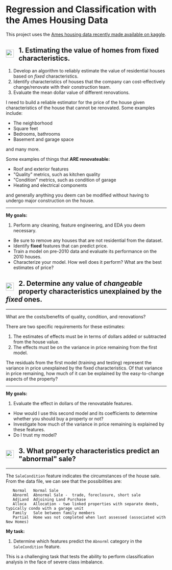# Regression and Classification with the Ames Housing Data

This project uses the [Ames housing data recently made available on kaggle](https://www.kaggle.com/c/house-prices-advanced-regression-techniques).

<img src="http://imgur.com/l5NasQj.png" style="float: left; margin: 25px 15px 0px 0px; height: 25px">

## 1. Estimating the value of homes from fixed characteristics.

1. Develop an algorithm to reliably estimate the value of residential houses based on *fixed* characteristics.
2. Identify characteristics of houses that the company can cost-effectively change/renovate with their construction team.
3. Evaluate the mean dollar value of different renovations.


I need to build a reliable estimator for the price of the house given characteristics of the house that cannot be renovated. Some examples include:
- The neighborhood
- Square feet
- Bedrooms, bathrooms
- Basement and garage space

and many more. 

Some examples of things that **ARE renovateable:**
- Roof and exterior features
- "Quality" metrics, such as kitchen quality
- "Condition" metrics, such as condition of garage
- Heating and electrical components

and generally anything you deem can be modified without having to undergo major construction on the house.

---

**My goals:**
1. Perform any cleaning, feature engineering, and EDA you deem necessary.
- Be sure to remove any houses that are not residential from the dataset.
- Identify **fixed** features that can predict price.
- Train a model on pre-2010 data and evaluate its performance on the 2010 houses.
- Characterize your model. How well does it perform? What are the best estimates of price?

<img src="http://imgur.com/l5NasQj.png" style="float: left; margin: 25px 15px 0px 0px; height: 25px">

## 2. Determine any value of *changeable* property characteristics unexplained by the *fixed* ones.

---

What are the costs/benefits of quality, condition, and renovations?

There are two specific requirements for these estimates:
1. The estimates of effects must be in terms of dollars added or subtracted from the house value. 
2. The effects must be on the variance in price remaining from the first model.

The residuals from the first model (training and testing) represent the variance in price unexplained by the fixed characteristics. Of that variance in price remaining, how much of it can be explained by the easy-to-change aspects of the property?

---

**My goals:**
1. Evaluate the effect in dollars of the renovatable features. 
- How would I use this second model and its coefficients to determine whether you should buy a property or not?
- Investigate how much of the variance in price remaining is explained by these features.
- Do I trust my model?


<img src="http://imgur.com/GCAf1UX.png" style="float: left; margin: 25px 15px 0px 0px; height: 25px">

## 3. What property characteristics predict an "abnormal" sale?

---

The `SaleCondition` feature indicates the circumstances of the house sale. From the data file, we can see that the possibilities are:

       Normal	Normal Sale
       Abnorml	Abnormal Sale -  trade, foreclosure, short sale
       AdjLand	Adjoining Land Purchase
       Alloca	Allocation - two linked properties with separate deeds, typically condo with a garage unit	
       Family	Sale between family members
       Partial	Home was not completed when last assessed (associated with New Homes)

**My task:**
1. Determine which features predict the `Abnorml` category in the `SaleCondition` feature.

This is a challenging task that tests the ability to perform classification analysis in the face of severe class imbalance.

